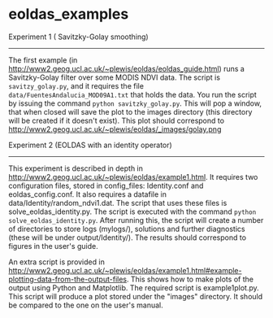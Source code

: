 eoldas_examples
===============

Experiment 1 ( Savitzky-Golay smoothing)
***************************************************

The first example (in http://www2.geog.ucl.ac.uk/~plewis/eoldas/eoldas_guide.html) runs a Savitzky-Golay filter over some MODIS NDVI data. The script is ``savitzy_golay.py``, and it requires the file ``data/FuentesAndalucia_MOD09A1.txt`` that holds the data. You run the script by issuing the command ``python savitzky_golay.py``. This will pop a window, that when closed will save the plot to the images directory (this directory will be created if it doesn't exist). This plot should correspond to http://www2.geog.ucl.ac.uk/~plewis/eoldas/_images/golay.png

Experiment 2 (EOLDAS with an identity operator)
*************************************************

This experiment is described in depth in http://www2.geog.ucl.ac.uk/~plewis/eoldas/example1.html. It requires two configuration files, stored in config_files: Identity.conf and eoldas_config.conf. It also requires a datafile in data/Identity/random_ndvi1.dat. The script that uses these files is solve_eoldas_identity.py. The script is executed with the command ``python solve_eoldas_identity.py``. After running this, the script will create a number of directories to store logs (mylogs/), solutions and further diagnostics (these will be under output/Identity/). The results should correspond to figures in the user's guide.

An extra script is provided in http://www2.geog.ucl.ac.uk/~plewis/eoldas/example1.html#example-plotting-data-from-the-output-files. This shows how to make plots of the output using Python and Matplotlib. The required script is example1plot.py. This script will produce a plot stored under the "images" directory. It should be compared to the one on the user's manual.


